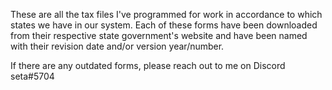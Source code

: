 These are all the tax files I've programmed for work in accordance to which states we have in our system. Each of these forms have been downloaded from their respective state government's website and have been named with their revision date and/or version year/number. 

If there are any outdated forms, please reach out to me on Discord seta#5704
